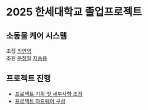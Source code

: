 # **2025 한세대학교 졸업프로젝트**
## **소동물 케어 시스템**
조장 [최인영](https://github.com/dlsdud01)  
조원 [문정필](https://github.com/moonjeongpil) [지승용](https://github.com/seungyongjee)

## **프로젝트 진행**
- [ 프로젝트 기획 및 세부사항 조정](https://github.com/dlsdud01/2025_Graduate_Project/wiki/%ED%94%84%EB%A1%9C%EC%A0%9D%ED%8A%B8-%EA%B8%B0%ED%9A%8D%EC%84%9C)
- [ 프로젝트 하드웨어 구성](https://github.com/dlsdud01/2025_Graduate_Project/wiki/%ED%94%84%EB%A1%9C%EC%A0%9D%ED%8A%B8-%EA%B5%AC%EC%84%B1%ED%92%88)
